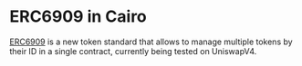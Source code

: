# ERC6909 in Cairo

[ERC6909](https://eips.ethereum.org/EIPS/eip-6909) is a new token standard that allows to manage multiple tokens by their ID in a single contract, currently being tested on UniswapV4.
